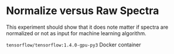 # Normalize versus Raw Spectra

This experiment should show that it does note matter
if spectra are normalized or not as input for machine learning algorithm.

`tensorflow/tensorflow:1.4.0-gpu-py3` Docker container
